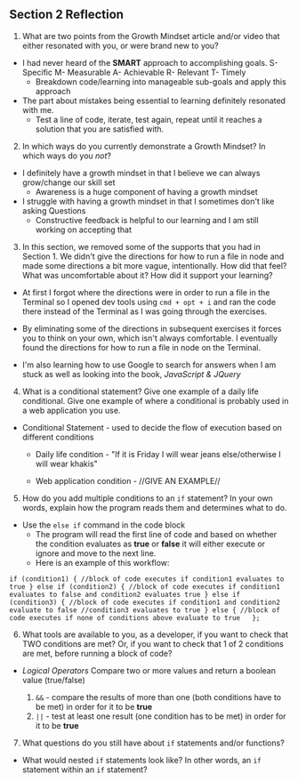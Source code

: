 ## Section 2 Reflection

1. What are two points from the Growth Mindset article and/or video that either resonated with you, or were brand new to you?

* I had never heard of the **SMART** approach to accomplishing goals.
S- Specific
M- Measurable
A- Achievable
R- Relevant
T- Timely
  - Breakdown code/learning into manageable sub-goals and apply this approach
* The part about mistakes being essential to learning definitely resonated with me.
  - Test a line of code, iterate, test again, repeat until it reaches a solution that you are satisfied with.

2. In which ways do you currently demonstrate a Growth Mindset? In which ways do you _not_?

* I definitely have a growth mindset in that I believe we can always grow/change our skill set
  - Awareness is a huge component of having a growth mindset
* I struggle with having a growth mindset in that I sometimes don't like asking Questions
  - Constructive feedback is helpful to our learning and I am still working on accepting that

3. In this section, we removed some of the supports that you had in Section 1. We didn't give the directions for how to run a file in node and made some directions a bit more vague, intentionally. How did that feel? What was uncomfortable about it? How did it support your learning?

* At first I forgot where the directions were in order to run a file in the Terminal so I opened dev tools using `cmd + opt + i` and ran the code there instead of the Terminal as I was going through the exercises.  

*  By eliminating some of the directions in subsequent exercises it forces you to think on your own, which isn't always comfortable.  I eventually found the directions for how to run a file in node on the Terminal.  
*  I'm also learning how to use Google to search for answers when I am stuck as well as looking into the book, *JavaScript & JQuery*

4. What is a conditional statement? Give one example of a daily life conditional. Give one example of where a conditional is probably used in a web application you use.

* Conditional Statement - used to decide the flow of execution based on different conditions

  - Daily life condition - "If it is Friday I will wear jeans else/otherwise I will wear khakis"

  - Web application condition - //GIVE AN EXAMPLE//

5. How do you add multiple conditions to an `if` statement? In your own words, explain how the program reads them and determines what to do.

* Use the `else if` command in the code block
  - The program will read the first line of code and based on whether the condition evaluates as **true** or **false** it will either execute or ignore and move to the next line.  
  - Here is an example of this workflow:

``if (condition1) {
  //block of code executes if condition1 evaluates to true
} else if (condition2) {
  //block of code executes if condition1 evaluates to false and condition2 evaluates true
} else if (condition3) {
  //block of code executes if condition1 and condition2 evaluate to false
  //condition3 evaluates to true
} else {
  //block of code executes if none of conditions above evaluate to true  
};``

6. What tools are available to you, as a developer, if you want to check that TWO conditions are met? Or, if you want to check that 1 of 2 conditions are met, before running a block of code?

- _Logical Operators_ Compare two or more values and return a boolean value (true/false)

  1.  `&&` - compare the results of more than one (both conditions have to be met) in order for it to be **true**
  2. `||` - test at least one result (one condition has to be met) in order for it to be **true**

7. What questions do you still have about `if` statements and/or functions?

* What would nested `if` statements look like?  In other words, an `if` statement within an `if` statement?

